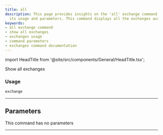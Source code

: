 ```yaml
---
title: all
description: This page provides insights on the 'all' exchange command, including
  its usage and parameters. This command displays all the exchanges available.
keywords:
- all exchange command
- show all exchanges
- exchanges usage
- command parameters
- exchanges command documentation
---
```


import HeadTitle from '@site/src/components/General/HeadTitle.tsx';

<HeadTitle title="stocks /th/all - Reference | OpenBB Terminal Docs" />

Show all exchanges

### Usage

```python wordwrap
exchange
```

---

## Parameters

This command has no parameters


---
